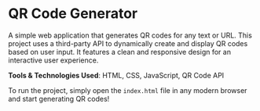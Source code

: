# QR Code Generator

A simple web application that generates QR codes for any text or URL. This project uses a third-party API to dynamically create and display QR codes based on user input. It features a clean and responsive design for an interactive user experience.

**Tools & Technologies Used**: HTML, CSS, JavaScript, QR Code API

To run the project, simply open the `index.html` file in any modern browser and start generating QR codes!

